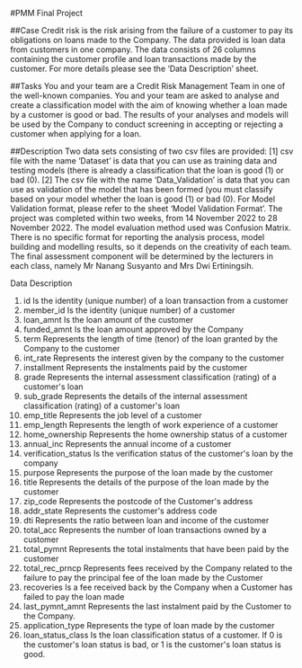 #PMM Final Project

##Case
Credit risk is the risk arising from the failure of a customer to pay its obligations on loans made to the Company.
The data provided is loan data from customers in one company.
The data consists of 26 columns containing the customer profile and loan transactions made by the customer.
For more details please see the ‘Data Description’ sheet.

##Tasks
You and your team are a Credit Risk Management Team in one of the well-known companies.
You and your team are asked to analyse and create a classification model with the aim of knowing whether a loan made by a customer is good or bad.
The results of your analyses and models will be used by the Company to conduct screening in accepting or rejecting a customer when applying for a loan.

##Description
Two data sets consisting of two csv files are provided:
[1] csv file with the name ‘Dataset’ is data that you can use as training data and testing models (there is already a classification that the loan is good (1) or bad (0).
[2] The csv file with the name ‘Data_Validation’ is data that you can use as validation of the model that has been formed (you must classify based on your model whether the loan is good (1) or bad (0).
For Model Validation format, please refer to the sheet ‘Model Validation Format’.
The project was completed within two weeks, from 14 November 2022 to 28 November 2022.
The model evaluation method used was Confusion Matrix.
There is no specific format for reporting the analysis process, model building and modelling results, so it depends on the creativity of each team.
The final assessment component will be determined by the lecturers in each class, namely Mr Nanang Susyanto and Mrs Dwi Ertiningsih.

Data Description
1. id Is the identity (unique number) of a loan transaction from a customer
2. member_id Is the identity (unique number) of a customer
3. loan_amnt Is the loan amount of the customer
4. funded_amnt Is the loan amount approved by the Company
5. term Represents the length of time (tenor) of the loan granted by the Company to the customer
6. int_rate Represents the interest given by the company to the customer
7. installment Represents the instalments paid by the customer
8. grade Represents the internal assessment classification (rating) of a customer's loan
9. sub_grade Represents the details of the internal assessment classification (rating) of a customer's loan
10. emp_title Represents the job level of a customer
11. emp_length Represents the length of work experience of a customer
12. home_ownership Represents the home ownership status of a customer
13. annual_inc Represents the annual income of a customer
14. verification_status Is the verification status of the customer's loan by the company
15. purpose Represents the purpose of the loan made by the customer
16. title Represents the details of the purpose of the loan made by the customer
17. zip_code Represents the postcode of the Customer's address
18. addr_state Represents the customer's address code
19. dti Represents the ratio between loan and income of the customer
20. total_acc Represents the number of loan transactions owned by a customer
21. total_pymnt Represents the total instalments that have been paid by the customer
22. total_rec_prncp Represents fees received by the Company related to the failure to pay the principal fee of the loan made by the Customer
23. recoveries Is a fee received back by the Company when a Customer has failed to pay the loan made
24. last_pymnt_amnt Represents the last instalment paid by the Customer to the Company.
25. application_type Represents the type of loan made by the customer
26. loan_status_class Is the loan classification status of a customer. If 0 is the customer's loan status is bad, or 1 is the customer's loan status is good.
